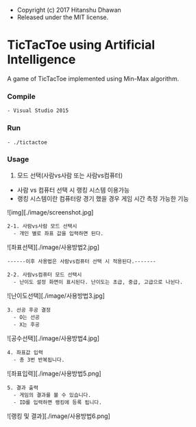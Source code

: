 * Copyright (c) 2017 Hitanshu Dhawan
* Released under the MIT license.

TicTacToe using Artificial Intelligence
=======================================
A game of TicTacToe implemented using Min-Max algorithm.

### Compile
```
- Visual Studio 2015
```

### Run
```
- ./tictactoe
```

### Usage

1. 모드 선택(사람vs사람 또는 사람vs컴퓨터)
  - 사람 vs 컴퓨터 선택 시 랭킹 시스템 이용가능
  - 랭킹 시스템이란 컴퓨터랑 경기 했을 경우 게임 시간 측정 가능한 기능

![img][./image/screenshot.jpg]
```
2-1. 사람vs사람 모드 선택시
  - 개인 별로 좌표 값을 입력하면 된다.
  ```
![좌표선택][./image/사용방법2.jpg]
```
------이후 사용법은 사람vs컴퓨터 선택 시 적용된다.-------

2-2. 사람vs컴퓨터 모드 선택시
  - 난이도 설정 화면이 표시된다. 난이도는 초급, 중급, 고급으로 나뉜다. 
  ```
![난이도선택][./image/사용방법3.jpg]
```
3. 선공 후공 결정
  - O는 선공
  - X는 후공
  ```
![공수선택][./image/사용방법4.jpg]
```
4. 좌표값 입력
  - 총 3번 반복됩니다.
  ```
![좌표입력][./image/사용방법5.png]
```
5. 결과 출력
  - 게임의 결과를 볼 수 있습니다.
  - ID를 입력하면 랭킹에 등록 됩니다. 
  ```
![랭킹 및 결과][./image/사용방법6.png]
